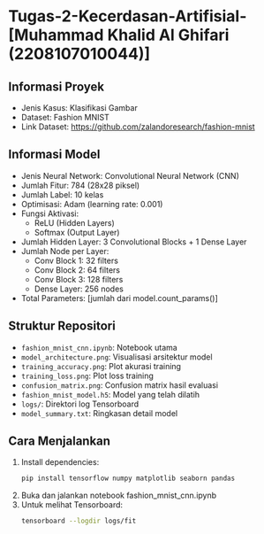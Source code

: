 # Tugas-2-Kecerdasan-Artifisial-[Muhammad Khalid Al Ghifari (2208107010044)]

## Informasi Proyek

- Jenis Kasus: Klasifikasi Gambar
- Dataset: Fashion MNIST
- Link Dataset: https://github.com/zalandoresearch/fashion-mnist

## Informasi Model

- Jenis Neural Network: Convolutional Neural Network (CNN)
- Jumlah Fitur: 784 (28x28 piksel)
- Jumlah Label: 10 kelas
- Optimisasi: Adam (learning rate: 0.001)
- Fungsi Aktivasi:
  - ReLU (Hidden Layers)
  - Softmax (Output Layer)
- Jumlah Hidden Layer: 3 Convolutional Blocks + 1 Dense Layer
- Jumlah Node per Layer:
  - Conv Block 1: 32 filters
  - Conv Block 2: 64 filters
  - Conv Block 3: 128 filters
  - Dense Layer: 256 nodes
- Total Parameters: [jumlah dari model.count_params()]

## Struktur Repositori

- `fashion_mnist_cnn.ipynb`: Notebook utama
- `model_architecture.png`: Visualisasi arsitektur model
- `training_accuracy.png`: Plot akurasi training
- `training_loss.png`: Plot loss training
- `confusion_matrix.png`: Confusion matrix hasil evaluasi
- `fashion_mnist_model.h5`: Model yang telah dilatih
- `logs/`: Direktori log Tensorboard
- `model_summary.txt`: Ringkasan detail model

## Cara Menjalankan

1. Install dependencies:
   ```bash
   pip install tensorflow numpy matplotlib seaborn pandas
   ```
2. Buka dan jalankan notebook fashion_mnist_cnn.ipynb
3. Untuk melihat Tensorboard:
   ```bash
   tensorboard --logdir logs/fit
   ```
